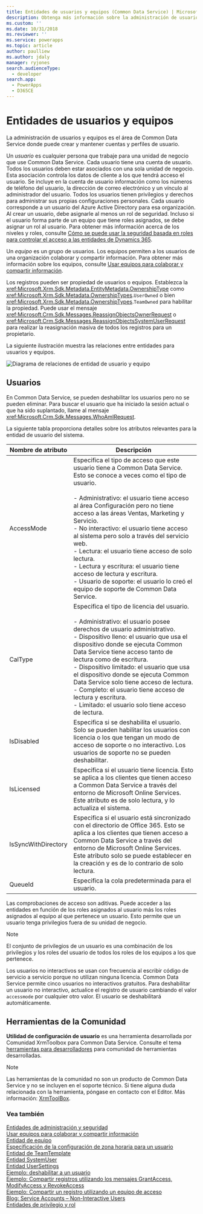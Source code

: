 ```yaml
---
title: Entidades de usuarios y equipos (Common Data Service) | Microsoft Docs
description: Obtenga más información sobre la administración de usuarios y equipos mediante la cual puede crear y mantener cuentas y perfiles de usuario.
ms.custom: ''
ms.date: 10/31/2018
ms.reviewer: ''
ms.service: powerapps
ms.topic: article
author: paulliew
ms.author: jdaly
manager: ryjones
search.audienceType:
  - developer
search.app:
  - PowerApps
  - D365CE
---
```

# <a name="user-and-team-entities"></a>Entidades de usuarios y equipos

La administración de usuarios y equipos es el área de Common Data Service donde puede crear y mantener cuentas y perfiles de usuario.  

 Un *usuario* es cualquier persona que trabaje para una unidad de negocio que use Common Data Service. Cada usuario tiene una cuenta de usuario. Todos los usuarios deben estar asociados con una sola unidad de negocio. Esta asociación controla los datos de cliente a los que tendrá acceso el usuario. Se incluye en la cuenta de usuario información como los números de teléfono del usuario, la dirección de correo electrónico y un vínculo al administrador del usuario. Todos los usuarios tienen privilegios y derechos para administrar sus propias configuraciones personales. Cada usuario corresponde a un usuario del Azure Active Directory para esa organización. Al crear un usuario, debe asignarle al menos un rol de seguridad. Incluso si el usuario forma parte de un equipo que tiene roles asignados, se debe asignar un rol al usuario. Para obtener más información acerca de los niveles y roles, consulte [Cómo se puede usar la seguridad basada en roles para controlar el acceso a las entidades de Dynamics 365](/dynamics365/customer-engagement/developer/security-dev/how-role-based-security-control-access-entities).  

 Un *equipo* es un grupo de usuarios. Los equipos permiten a los usuarios de una organización colaborar y compartir información. Para obtener más información sobre los equipos, consulte [Usar equipos para colaborar y compartir información](use-access-teams-owner-teams-collaborate-share-information.md).  

 Los registros pueden ser propiedad de usuarios o equipos. Establezca la <xref:Microsoft.Xrm.Sdk.Metadata.EntityMetadata.OwnershipType> como <xref:Microsoft.Xrm.Sdk.Metadata.OwnershipTypes>.`UserOwned` o bien <xref:Microsoft.Xrm.Sdk.Metadata.OwnershipTypes>.`TeamOwned` para habilitar la propiedad. Puede usar el mensaje <xref:Microsoft.Crm.Sdk.Messages.ReassignObjectsOwnerRequest> o <xref:Microsoft.Crm.Sdk.Messages.ReassignObjectsSystemUserRequest> para realizar la reasignación masiva de todos los registros para un propietario.  

 La siguiente ilustración muestra las relaciones entre entidades para usuarios y equipos.  

 ![Diagrama de relaciones de entidad de usuario y equipo](media/crm-v5s-em-userteam.gif "Diagrama de relaciones de entidad de usuario y equipo")  

## <a name="users"></a>Usuarios  
 En Common Data Service, se pueden deshabilitar los usuarios pero no se pueden eliminar. Para buscar el usuario que ha iniciado la sesión actual o que ha sido suplantado, llame al mensaje <xref:Microsoft.Crm.Sdk.Messages.WhoAmIRequest>.  

 La siguiente tabla proporciona detalles sobre los atributos relevantes para la entidad de usuario del sistema.  


|   Nombre de atributo    |                                                                                                                                                                                                                                                                                                                              Descripción                                                                                                                                                                                                                                                                                                                              |
|---------------------|-----------------------------------------------------------------------------------------------------------------------------------------------------------------------------------------------------------------------------------------------------------------------------------------------------------------------------------------------------------------------------------------------------------------------------------------------------------------------------------------------------------------------------------------------------------------------------------------------------------------------------------------------------------------------|
|     AccessMode      | Especifica el tipo de acceso que este usuario tiene a Common Data Service. Esto se conoce a veces como el tipo de usuario.<br /><br /> -   Administrativo: el usuario tiene acceso al área Configuración pero no tiene acceso a las áreas Ventas, Marketing y Servicio.<br />-   No interactivo: el usuario tiene acceso al sistema pero solo a través del servicio web.<br />-   Lectura: el usuario tiene acceso de solo lectura.<br />-   Lectura y escritura: el usuario tiene acceso de lectura y escritura.<br />-   Usuario de soporte: el usuario lo creó el equipo de soporte de Common Data Service. |
|       CalType       |                                                               Especifica el tipo de licencia del usuario.<br /><br /> -   Administrativo: el usuario posee derechos de usuario administrativo.<br />-   Dispositivo lleno: el usuario que usa el dispositivo donde se ejecuta Common Data Service tiene acceso tanto de lectura como de escritura.<br />-   Dispositivo limitado: el usuario que usa el dispositivo donde se ejecuta Common Data Service solo tiene acceso de lectura.<br />-   Completo: el usuario tiene acceso de lectura y escritura.<br />-   Limitado: el usuario solo tiene acceso de lectura.                                                                |
|     IsDisabled      |                                                                                                                                                                                                                                             Especifica si se deshabilita el usuario. Solo se pueden habilitar los usuarios con licencia o los que tengan un modo de acceso de soporte o no interactivo. Los usuarios de soporte no se pueden deshabilitar.                                                                                                                                                                                                                                              |
|     IsLicensed      |                                                                                                                                                                             Especifica si el usuario tiene licencia. Esto se aplica a los clientes que tienen acceso a Common Data Service a través del entorno de Microsoft Online Services. Este atributo es de solo lectura, y lo actualiza el sistema.                                                                                                                                                                              |
| IsSyncWithDirectory |                                                                                                                                 Especifica si el usuario está sincronizado con el directorio de Office 365. Esto se aplica a los clientes que tienen acceso a Common Data Service a través del entorno de Microsoft Online Services. Este atributo solo se puede establecer en la creación y es de lo contrario de solo lectura.                                                                                                                                 |
|       QueueId       |                                                                                                                                                                                                                                                                                                               Especifica la cola predeterminada para el usuario.                                                                                                                                                                                                                                                                                                               |

 Las comprobaciones de acceso son aditivas. Puede acceder a las entidades en función de los roles asignados al usuario más los roles asignados al equipo al que pertenece un usuario. Esto permite que un usuario tenga privilegios fuera de su unidad de negocio.  

> [!NOTE]
>  El conjunto de privilegios de un usuario es una combinación de los privilegios y los roles del usuario de todos los roles de los equipos a los que pertenece.  


 Los usuarios no interactivos se usan con frecuencia al escribir código de servicio a servicio porque no utilizan ninguna licencia. Common Data Service permite cinco usuarios no interactivos gratuitos. Para deshabilitar un usuario no interactivo, actualice el registro de usuario cambiando el valor `accessmode` por cualquier otro valor. El usuario se deshabilitará automáticamente.

## <a name="community-tools"></a>Herramientas de la Comunidad

**Utilidad de configuración de usuario** es una herramienta desarrollada por Comunidad XrmToolbox para Common Data Service. Consulte el tema [herramientas para desarrolladores](developer-tools.md) para comunidad de herramientas desarrolladas.

> [!NOTE]
> Las herramientas de la comunidad no son un producto de Common Data Service y no se incluyen en el soporte técnico.
> Si tiene alguna duda relacionada con la herramienta, póngase en contacto con el Editor. Más información: [XrmToolBox](https://www.xrmtoolbox.com).

### <a name="see-also"></a>Vea también  
 [Entidades de administración y seguridad](/dynamics365/customer-engagement/developer/administration-security-entities)   
 [Usar equipos para colaborar y compartir información](use-access-teams-owner-teams-collaborate-share-information.md)   
 [Entidad de equipo](reference/entities/team.md)   
 [Especificación de la configuración de zona horaria para un usuario](specify-time-zone-settings-user.md)   
 [Entidad de TeamTemplate](reference/entities/teamtemplate.md)   
 [Entidad SystemUser](reference/entities/systemuser.md)   
 [Entidad UserSettings](reference/entities/usersettings.md)   
 [Ejemplo: deshabilitar a un usuario](/dynamics365/customer-engagement/developer/sample-disable-user)   
 [Ejemplo: Compartir registros utilizando los mensajes GrantAccess, ModifyAccess y RevokeAccess](org-service/samples/share-records-using-grantaccess-modifyaccess-revokeaccess-messages.md)   
 [Ejemplo: Compartir un registro utilizando un equipo de acceso](org-service/samples/share-record-using-access-team.md)   
 [Blog: Service Accounts – Non-Interactive Users](http://go.microsoft.com/fwlink/p/?LinkId=234350)   
 [Entidades de privilegio y rol](/dynamics365/customer-engagement/developer/privilege-role-entities)
